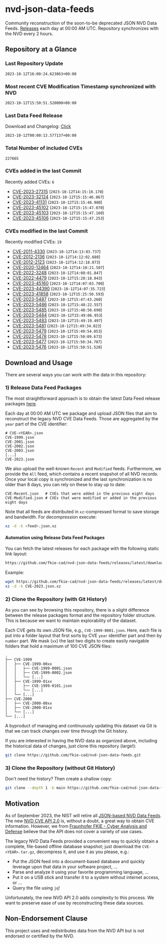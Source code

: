 # nvd-json-data-feeds

Community reconstruction of the soon-to-be deprecated JSON NVD Data Feeds. 
[Releases](https://github.com/fkie-cad/nvd-json-data-feeds/releases/latest) each day at 00:00 AM UTC.
Repository synchronizes with the NVD every 2 hours.

## Repository at a Glance

### Last Repository Update

```plain
2023-10-12T16:00:24.623863+00:00
```

### Most recent CVE Modification Timestamp synchronized with NVD

```plain
2023-10-12T15:50:51.520000+00:00
```

### Last Data Feed Release

Download and Changelog: [Click](https://github.com/fkie-cad/nvd-json-data-feeds/releases/latest)

```plain
2023-10-12T00:00:13.577137+00:00
```

### Total Number of included CVEs

```plain
227665
```

### CVEs added in the last Commit

Recently added CVEs: `6`

* [CVE-2023-27315](CVE-2023/CVE-2023-273xx/CVE-2023-27315.json) (`2023-10-12T14:15:10.170`)
* [CVE-2023-32124](CVE-2023/CVE-2023-321xx/CVE-2023-32124.json) (`2023-10-12T15:15:46.867`)
* [CVE-2023-41131](CVE-2023/CVE-2023-411xx/CVE-2023-41131.json) (`2023-10-12T15:15:46.980`)
* [CVE-2023-45102](CVE-2023/CVE-2023-451xx/CVE-2023-45102.json) (`2023-10-12T15:15:47.070`)
* [CVE-2023-45103](CVE-2023/CVE-2023-451xx/CVE-2023-45103.json) (`2023-10-12T15:15:47.160`)
* [CVE-2023-45106](CVE-2023/CVE-2023-451xx/CVE-2023-45106.json) (`2023-10-12T15:15:47.253`)


### CVEs modified in the last Commit

Recently modified CVEs: `19`

* [CVE-2011-4330](CVE-2011/CVE-2011-43xx/CVE-2011-4330.json) (`2023-10-12T14:13:03.737`)
* [CVE-2012-2136](CVE-2012/CVE-2012-21xx/CVE-2012-2136.json) (`2023-10-12T14:12:02.680`)
* [CVE-2012-2123](CVE-2012/CVE-2012-21xx/CVE-2012-2123.json) (`2023-10-12T14:12:18.073`)
* [CVE-2020-12464](CVE-2020/CVE-2020-124xx/CVE-2020-12464.json) (`2023-10-12T14:10:21.507`)
* [CVE-2022-3248](CVE-2022/CVE-2022-32xx/CVE-2022-3248.json) (`2023-10-12T14:08:01.847`)
* [CVE-2022-4479](CVE-2022/CVE-2022-44xx/CVE-2022-4479.json) (`2023-10-12T15:28:18.043`)
* [CVE-2023-45160](CVE-2023/CVE-2023-451xx/CVE-2023-45160.json) (`2023-10-12T14:07:03.700`)
* [CVE-2023-44390](CVE-2023/CVE-2023-443xx/CVE-2023-44390.json) (`2023-10-12T14:07:35.723`)
* [CVE-2023-41858](CVE-2023/CVE-2023-418xx/CVE-2023-41858.json) (`2023-10-12T15:25:50.593`)
* [CVE-2023-5487](CVE-2023/CVE-2023-54xx/CVE-2023-5487.json) (`2023-10-12T15:47:43.260`)
* [CVE-2023-5486](CVE-2023/CVE-2023-54xx/CVE-2023-5486.json) (`2023-10-12T15:48:22.557`)
* [CVE-2023-5485](CVE-2023/CVE-2023-54xx/CVE-2023-5485.json) (`2023-10-12T15:48:50.690`)
* [CVE-2023-5484](CVE-2023/CVE-2023-54xx/CVE-2023-5484.json) (`2023-10-12T15:49:06.953`)
* [CVE-2023-5483](CVE-2023/CVE-2023-54xx/CVE-2023-5483.json) (`2023-10-12T15:49:19.497`)
* [CVE-2023-5481](CVE-2023/CVE-2023-54xx/CVE-2023-5481.json) (`2023-10-12T15:49:34.023`)
* [CVE-2023-5479](CVE-2023/CVE-2023-54xx/CVE-2023-5479.json) (`2023-10-12T15:49:54.053`)
* [CVE-2023-5478](CVE-2023/CVE-2023-54xx/CVE-2023-5478.json) (`2023-10-12T15:50:09.673`)
* [CVE-2023-5477](CVE-2023/CVE-2023-54xx/CVE-2023-5477.json) (`2023-10-12T15:50:34.707`)
* [CVE-2023-5476](CVE-2023/CVE-2023-54xx/CVE-2023-5476.json) (`2023-10-12T15:50:51.520`)


## Download and Usage

There are several ways you can work with the data in this repository:

### 1) Release Data Feed Packages

The most straightforward approach is to obtain the latest Data Feed release packages [here](https://github.com/fkie-cad/nvd-json-data-feeds/releases/latest).

Each day at 00:00 AM UTC we package and upload JSON files that aim to reconstruct the legacy NVD CVE Data Feeds.
Those are aggregated by the `year` part of the CVE identifier:

```
# CVE-<YEAR>.json
CVE-1999.json
CVE-2001.json
CVE-2002.json
CVE-2003.json
[...]
CVE-2023.json
```

We also upload the well-known `Recent` and `Modified` feeds.
Furthermore, we provide the `All` feed, which contains a recent snapshot of all NVD records.
Once your local copy is synchronized and the last synchronization is no older than 8 days, you can rely on these to stay up to date:

```plain
CVE-Recent.json   # CVEs that were added in the previous eight days
CVE-Modified.json # CVEs that were modified or added in the previous eight days
```

Note that all feeds are distributed in `xz`-compressed format to save storage and bandwidth.
For decompression execute:

```sh
xz -d -k <feed>.json.xz
```


#### Automation using Release Data Feed Packages

You can fetch the latest releases for each package with the following static link layout:

```sh
https://github.com/fkie-cad/nvd-json-data-feeds/releases/latest/download/CVE-<YEAR>.json.xz
```

Example:

```sh
wget https://github.com/fkie-cad/nvd-json-data-feeds/releases/latest/download/CVE-2023.json.xz
xz -d -k CVE-2023.json.xz
```

### 2) Clone the Repository (with Git History)

As you can see by browsing this repository, there is a slight difference between the release packages format and the repository folder structure.
This is because we want to maintain explorability of the dataset.

Each CVE gets its own JSON file, e.g., `CVE-1999-0001.json`.
Here, each file is put into a folder layout that first sorts by CVE `year` identifier part and then by `number` part.
We mask (`xx`) the last two digits to create easily navigable folders that hold a maximum of 100 CVE JSON files:

```plain
.
├── CVE-1999
│   ├── CVE-1999-00xx
│   │   ├── CVE-1999-0001.json
│   │   ├── CVE-1999-0002.json
│   │   └── [...]
│   ├── CVE-1999-01xx
│   │   ├── CVE-1999-0101.json
│   │   └── [...]
│   └── [...]
├── CVE-2000
│   ├── CVE-2000-00xx
│   ├── CVE-2000-01xx
│   └── [...]
└── [...]
```

A byproduct of managing and continuously updating this dataset via Git is that we can track changes over time through the Git history.

If you are interested in having the NVD data as organized above, including the historical data of changes, just clone this repository (large!):

```sh
git clone https://github.com/fkie-cad/nvd-json-data-feeds.git
```

### 3) Clone the Repository (without Git History)

Don't need the history? Then create a shallow copy:

```sh
git clone --depth 1 -b main https://github.com/fkie-cad/nvd-json-data-feeds.git
```

## Motivation

As of September 2023, the NIST will retire all [JSON-based NVD Data Feeds](https://nvd.nist.gov/vuln/data-feeds#divRetirementBanner-1).
The new [NVD CVE API 2.0](https://nvd.nist.gov/developers/vulnerabilities) is, without a doubt, a great way to obtain CVE information.
However, we from [Fraunhofer FKIE - Cyber Analysis and Defense](https://www.fkie.fraunhofer.de/en/departments/cad.html) believe that the API does not cover a variety of use cases.

The legacy NVD Data Feeds provided a convenient way to quickly obtain a complete, file-based offline database snapshot; just download the `CVE-<YEAR>.tar.gz`, decompress it, and use it as you please, e.g.:

* Put the JSON feed into a document-based database and quickly leverage upon that data in your software project, ...
* Parse and analyze it using your favorite programming language, ...
* Put it on a USB stick and transfer it to a system without internet access, or ...
* Query the file using `jq`!

Unfortunately, the new NVD API 2.0 adds complexity to this process.
We want to preserve ease of use by reconstructing these data sources.

## Non-Endorsement Clause

This project uses and redistributes data from the NVD API but is not endorsed or certified by the NVD.